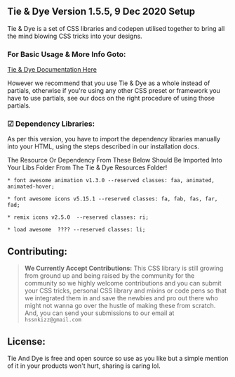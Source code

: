 
## Tie & Dye Version 1.5.5, 9 Dec 2020 Setup

Tie & Dye is a set of CSS libraries and codepen utilised together to bring all the mind blowing CSS tricks into your designs.

### For Basic Usage & More Info Goto:
[Tie & Dye Documentation Here](https://tie-and-dye.github.io)

However we recommend that you use Tie & Dye as a whole instead of partials, otherwise if you're using any other CSS preset or framework you have to use partials, see our docs on the right procedure of using those partials.


### ☑ Dependency Libraries:
As per this version, you have to import the dependency libraries manually into your HTML, using the steps described in our installation docs.

The Resource Or Dependency From These Below Should Be Imported Into Your Libs Folder From The Tie & Dye Resources Folder!

```
* font awesome animation v1.3.0 --reserved classes: faa, animated, animated-hover;

* font awesome icons v5.15.1 --reserved classes: fa, fab, fas, far, fad;

* remix icons v2.5.0  --reserved classes: ri;

* load awesome  ???? --reserved classes: li;

```

## Contributing:
> **We Currently Accept Contributions:** This CSS library is still growing from ground up and being raised by the community for the community so we highly welcome contributions and you can submit your CSS tricks, personal CSS library and mixins or code pens so that we integrated them in and save the newbies and pro out there who might not wanna go over the hustle of making these from scratch. And, you can send your submissions to our email at `hssnkizz@gmail.com`

## License:

Tie And Dye is free and open source so use as you like but a simple mention of it in your products won't hurt, sharing is caring lol.
